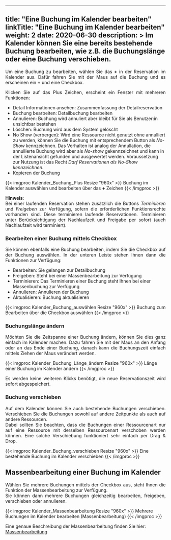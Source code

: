 
---
title: "Eine Buchung im Kalender bearbeiten"
linkTitle: "Eine Buchung im Kalender bearbeiten"
weight: 2
date: 2020-06-30
description: >
  Im Kalender können Sie eine bereits bestehende Buchung bearbeiten, wie z.B. die Buchungslänge oder eine Buchung verschieben. 
---
<p style="text-align: justify">
Um eine Buchung zu bearbeiten, wählen Sie das <b>+</b> in der Reservation im Kalender aus. Dafür fahren Sie mit der Maus auf die Buchung und es erscheinen ein <b>+</b> und eine Checkbox. </p>

<p style="text-align: justify">
Klicken Sie auf das Plus Zeichen, erscheint ein Fenster mit mehreren Funktionen:</p>

* Detail Informationen ansehen: Zusammenfassung der Detailreservation
* Buchung bearbeiten: Detailbuchung bearbeiten
* Annulieren: Buchung wird annuliert aber bleibt für Sie als Benutzer:in unsichtbar bestehen
* Löschen: Buchung wird aus dem System gelöscht  
* No Show (verbergen): Wird eine Ressource nicht genutzt ohne annulliert zu werden, können Sie die Buchung mit entsprechendem Button als <i>No-Show</i> kennzeichnen. Das Verhalten ist analog der Annullation, die annullierte Buchung wird aber als <i>No-show</i> gekennzeichnet und kann in der Listenansicht gefunden und ausgewertet werden. Voraussetzung zur Nutzung ist das Recht <i>Darf Reservationen als No-Show kennzeichnen</i>.
* Kopieren der Buchung 

{{< imgproc Kalender_Buchung_Plus Resize "960x" >}}
Buchung im Kalender auswählen und bearbeiten über das <b>+</b> Zeichen
{{< /imgproc >}}
 
<p style="text-align: justify">
<b>Hinweis</b>:</br> 
Bei einer laufenden Reservation stehen zusätzlich die Buttons <i>Terminieren</i> und <i>Freigeben</i> zur Verfügung, sofern die erforderlichen Funktionsrechte vorhanden sind. Diese terminieren laufende Reservationen. Terminieren unter Berücksichtigung der Nachlaufzeit und Freigabe per sofort (auch Nachlaufzeit wird terminiert). </p>

### Bearbeiten einer Buchung mittels Checkbox

<p style="text-align: justify">
Sie können ebenfalls eine Buchung bearbeiten, indem Sie die Checkbox auf der Buchung auswählen. In der unteren Leiste stehen Ihnen dann die Funktionen zur Verfügung: </p>

* Bearbeiten: Sie gelangen zur Detailbuchung 
* Freigeben: Steht bei einer Massenbearbeitung zur Verfügung
* Terminieren: Das Terminieren einer Buchung steht Ihnen bei einer Massenbuchung zur Verfügung
* Annulieren: Annulieren der Buchung
* Aktualisieren: Buchung aktualisieren

{{< imgproc Kalender_Buchung_auswählen Resize "960x" >}}
Buchung zum Bearbeiten über die Checkbox auswählen
{{< /imgproc >}}
 
### Buchungslänge ändern 

<p style="text-align: justify">
Möchten Sie die Zeitspanne einer Buchung ändern, können Sie dies ganz einfach im Kalender machen. Dazu fahren Sie mit der Maus an den Anfang oder an das Ende einer Buchung, danach kann die Buchungszeit einfach mittels Ziehen der Maus verändert werden. </p>

{{< imgproc Kalender_Buchung_Länge_ändern Resize "960x" >}}
Länge einer Buchung im Kalender ändern
{{< /imgproc >}}

<p style="text-align: justify">
Es werden keine weiteren Klicks benötigt, die neue Reservationszeit wird sofort abgespeichert. </p>

### Buchung verschieben

<p style="text-align: justify">
Auf dem Kalender können Sie auch bestehende Buchungen verschieben. Verschieben Sie die Buchungen sowohl auf andere Zeitpunkte als auch auf andere Ressourcen. </br>
Dabei sollten Sie beachten, dass die Buchungen einer Ressourcenart nur auf eine Ressource mit derselben Ressourcenart verschoben werden können. Eine solche Verschiebung funktioniert sehr einfach per Drag & Drop. </p>
 
{{< imgproc Kalender_Buchung_verschieben Resize "960x" >}}
Eine bestehende Buchung im Kalender verschieben
{{< /imgproc >}}

## Massenbearbeitung einer Buchung im Kalender

<p style="text-align: justify">
Wählen Sie mehrere Buchungen mittels der Checkbox aus, steht Ihnen die Funktion der Massenbearbeitung zur Verfügung. </br>
Sie können dann mehrere Buchungen gleichzeitig bearbeiten, freigeben, verschieben oder annulieren. </br>

{{< imgproc Kalender_Massenbearbeitung Resize "960x" >}}
Mehrere Buchungen im Kalender bearbeiten (Massenbearbeitung)
{{< /imgproc >}}

Eine genaue Beschreibung der Massenbearbeitung finden Sie hier: 
[Massenbearbeitung](/buchen/massenbearbeitung/)

